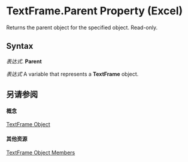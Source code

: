 
# TextFrame.Parent Property (Excel)

Returns the parent object for the specified object. Read-only.


## Syntax

 _表达式_. **Parent**

 _表达式_ A variable that represents a **TextFrame** object.


## 另请参阅


#### 概念


[TextFrame Object](4a6d2201-84b8-d83a-cc13-703da047815e.md)
#### 其他资源


[TextFrame Object Members](http://msdn.microsoft.com/library/299ac22a-bf3d-11ca-90e8-a05d52a760d4%28Office.15%29.aspx)